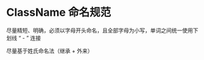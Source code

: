 <!--
 * @Author: ReturnMars
 * @Date: 2023-06-06 09:37:16
 * @LastEditors: ReturnMars
 * @LastEditTime: 2023-06-06 10:01:40
 * @Description: 命名规范-ClassName命名规范
-->

# ClassName 命名规范

尽量精短、明确，必须以字母开头命名，且全部字母为小写，单词之间统一使用下划线 “ - ” 连接

尽量基于姓氏命名法（继承 + 外来）
